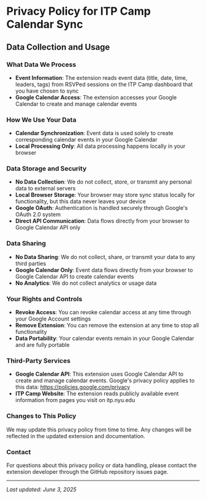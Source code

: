 # Privacy Policy for ITP Camp Calendar Sync

## Data Collection and Usage

### What Data We Process

- **Event Information**: The extension reads event data (title, date, time, leaders, tags) from RSVPed sessions on the ITP Camp dashboard that you have chosen to sync
- **Google Calendar Access**: The extension accesses your Google Calendar to create and manage calendar events

### How We Use Your Data

- **Calendar Synchronization**: Event data is used solely to create corresponding calendar events in your Google Calendar
- **Local Processing Only**: All data processing happens locally in your browser

### Data Storage and Security

- **No Data Collection**: We do not collect, store, or transmit any personal data to external servers
- **Local Browser Storage**: Your browser may store sync status locally for functionality, but this data never leaves your device
- **Google OAuth**: Authentication is handled securely through Google's OAuth 2.0 system
- **Direct API Communication**: Data flows directly from your browser to Google Calendar API only

### Data Sharing

- **No Data Sharing**: We do not collect, share, or transmit your data to any third parties
- **Google Calendar Only**: Event data flows directly from your browser to Google Calendar API to create calendar events
- **No Analytics**: We do not collect analytics or usage data

### Your Rights and Controls

- **Revoke Access**: You can revoke calendar access at any time through your Google Account settings
- **Remove Extension**: You can remove the extension at any time to stop all functionality
- **Data Portability**: Your calendar events remain in your Google Calendar and are fully portable

### Third-Party Services

- **Google Calendar API**: This extension uses Google Calendar API to create and manage calendar events. Google's privacy policy applies to this data: https://policies.google.com/privacy
- **ITP Camp Website**: The extension reads publicly available event information from pages you visit on itp.nyu.edu

### Changes to This Policy

We may update this privacy policy from time to time. Any changes will be reflected in the updated extension and documentation.

### Contact

For questions about this privacy policy or data handling, please contact the extension developer through the GitHub repository issues page.

---

_Last updated: June 3, 2025_
